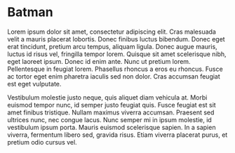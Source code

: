 # Batman

Lorem ipsum dolor sit amet, consectetur adipiscing elit. Cras malesuada velit a mauris placerat lobortis. Donec finibus luctus bibendum. Donec eget erat tincidunt, pretium arcu tempus, aliquam ligula. Donec augue mauris, luctus id risus vel, fringilla tempor lorem. Quisque sit amet scelerisque nibh, eget laoreet ipsum. Donec id enim ante. Nunc ut pretium lorem. Pellentesque in feugiat lorem. Phasellus rhoncus a eros eu rhoncus. Fusce ac tortor eget enim pharetra iaculis sed non dolor. Cras accumsan feugiat est eget vulputate.

Vestibulum molestie justo neque, quis aliquet diam vehicula at. Morbi euismod tempor nunc, id semper justo feugiat quis. Fusce feugiat est sit amet finibus tristique. Nullam maximus viverra accumsan. Praesent sed ultrices nunc, nec congue lacus. Nunc semper mi in ipsum molestie, id vestibulum ipsum porta. Mauris euismod scelerisque sapien. In a sapien viverra, fermentum libero sed, gravida risus. Etiam viverra placerat purus, et pretium odio cursus vel.
